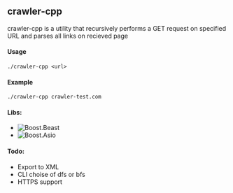 ## crawler-cpp
crawler-cpp is a utility that recursively performs a GET request on specified URL and parses all links on recieved page
#### Usage
```
./crawler-cpp <url>
```
#### Example
```
./crawler-cpp crawler-test.com
```
#### Libs:
* ![Boost.Beast](https://github.com/boostorg/beast)
* ![Boost.Asio](https://github.com/boostorg/asio) 
#### Todo:
* Export to XML
* CLI choise of dfs or bfs
* HTTPS support
